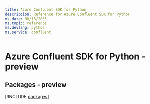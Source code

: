 ```yaml
---
title: Azure Confluent SDK for Python
description: Reference for Azure Confluent SDK for Python
ms.date: 08/13/2025
ms.topic: reference
ms.devlang: python
ms.service: confluent
---
```

# Azure Confluent SDK for Python - preview
## Packages - preview
[!INCLUDE [packages](confluent-index.md)]